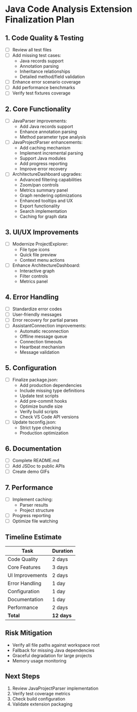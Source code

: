 # Java Code Analysis Extension Finalization Plan

## 1. Code Quality & Testing
- [ ] Review all test files
- [ ] Add missing test cases:
  - Java records support
  - Annotation parsing
  - Inheritance relationships
  - Detailed method/field validation
- [ ] Enhance error scenario coverage
- [ ] Add performance benchmarks
- [ ] Verify test fixtures coverage

## 2. Core Functionality
- [ ] JavaParser improvements:
  - Add Java records support
  - Enhance annotation parsing
  - Method parameter type analysis
- [ ] JavaProjectParser enhancements:
  - Add caching mechanism
  - Implement incremental parsing
  - Support Java modules
  - Add progress reporting
  - Improve error recovery
- [ ] ArchitectureDashboard upgrades:
  - Advanced filtering capabilities
  - Zoom/pan controls
  - Metrics summary panel
  - Graph rendering optimizations
  - Enhanced tooltips and UX
  - Export functionality
  - Search implementation
  - Caching for graph data

## 3. UI/UX Improvements
- [ ] Modernize ProjectExplorer:
  - File type icons
  - Quick file preview
  - Context menu actions
- [ ] Enhance ArchitectureDashboard:
  - Interactive graph
  - Filter controls
  - Metrics panel

## 4. Error Handling
- [ ] Standardize error codes
- [ ] User-friendly messages
- [ ] Error recovery for partial parses
- [ ] AssistantConnection improvements:
  - Automatic reconnection
  - Offline message queue
  - Connection timeouts
  - Heartbeat mechanism
  - Message validation

## 5. Configuration
- [ ] Finalize package.json:
  - Add production dependencies
  - Include missing type definitions
  - Update test scripts
  - Add pre-commit hooks
  - Optimize bundle size
  - Verify build scripts
  - Check VS Code API versions
- [ ] Update tsconfig.json:
  - Strict type checking
  - Production optimization

## 6. Documentation
- [ ] Complete README.md
- [ ] Add JSDoc to public APIs
- [ ] Create demo GIFs

## 7. Performance
- [ ] Implement caching:
  - Parser results
  - Project structure
- [ ] Progress reporting
- [ ] Optimize file watching

## Timeline Estimate
| Task                | Duration |
|---------------------|----------|
| Code Quality        | 2 days   |
| Core Features       | 3 days   |
| UI Improvements     | 2 days   |
| Error Handling      | 1 day    |
| Configuration       | 1 day    |
| Documentation       | 1 day    |
| Performance         | 2 days   |
| **Total**           | **12 days** |

## Risk Mitigation
- Verify all file paths against workspace root
- Fallback for missing Java dependencies
- Graceful degradation for large projects
- Memory usage monitoring

## Next Steps
1. Review JavaProjectParser implementation
2. Verify test coverage metrics
3. Check build configuration
4. Validate extension packaging